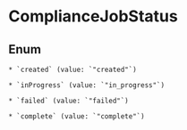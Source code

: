 
# ComplianceJobStatus

## Enum


    * `created` (value: `"created"`)

    * `inProgress` (value: `"in_progress"`)

    * `failed` (value: `"failed"`)

    * `complete` (value: `"complete"`)



